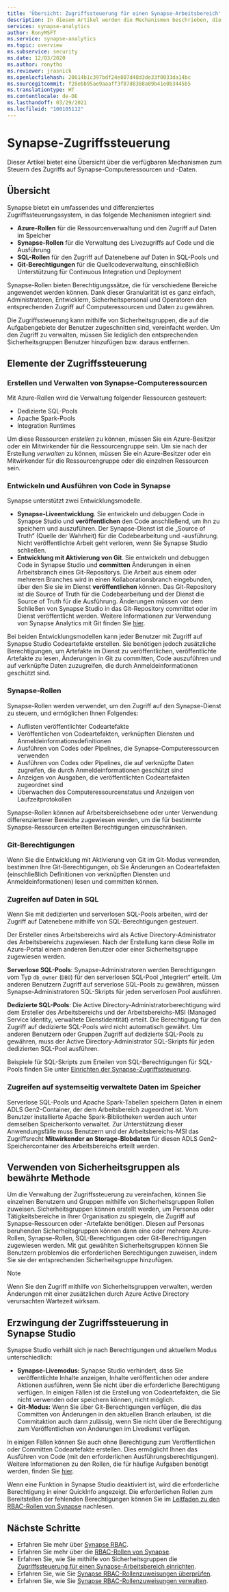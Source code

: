 ```yaml
---
title: 'Übersicht: Zugriffssteuerung für einen Synapse-Arbeitsbereich'
description: In diesem Artikel werden die Mechanismen beschrieben, die zum Steuern des Zugriffs auf einen Synapse-Arbeitsbereich und die darin enthaltenen Ressourcen und Codeartefakte verwendet werden.
services: synapse-analytics
author: RonyMSFT
ms.service: synapse-analytics
ms.topic: overview
ms.subservice: security
ms.date: 12/03/2020
ms.author: ronytho
ms.reviewer: jrasnick
ms.openlocfilehash: 20614b1c397bdf24e807d48d3de33f0033da14bc
ms.sourcegitcommit: f28ebb95ae9aaaff3f87d8388a09b41e0b3445b5
ms.translationtype: HT
ms.contentlocale: de-DE
ms.lasthandoff: 03/29/2021
ms.locfileid: "100105112"
---
```

# <a name="synapse-access-control"></a>Synapse-Zugriffssteuerung 

Dieser Artikel bietet eine Übersicht über die verfügbaren Mechanismen zum Steuern des Zugriffs auf Synapse-Computeressourcen und -Daten.  

## <a name="overview"></a>Übersicht

Synapse bietet ein umfassendes und differenziertes Zugriffssteuerungssystem, in das folgende Mechanismen integriert sind: 
- **Azure-Rollen** für die Ressourcenverwaltung und den Zugriff auf Daten im Speicher 
- **Synapse-Rollen** für die Verwaltung des Livezugriffs auf Code und die Ausführung 
- **SQL-Rollen** für den Zugriff auf Datenebene auf Daten in SQL-Pools und 
- **Git-Berechtigungen** für die Quellcodeverwaltung, einschließlich Unterstützung für Continuous Integration und Deployment  

Synapse-Rollen bieten Berechtigungssätze, die für verschiedene Bereiche angewendet werden können. Dank dieser Granularität ist es ganz einfach, Administratoren, Entwicklern, Sicherheitspersonal und Operatoren den entsprechenden Zugriff auf Computeressourcen und Daten zu gewähren.

Die Zugriffssteuerung kann mithilfe von Sicherheitsgruppen, die auf die Aufgabengebiete der Benutzer zugeschnitten sind, vereinfacht werden. Um den Zugriff zu verwalten, müssen Sie lediglich den entsprechenden Sicherheitsgruppen Benutzer hinzufügen bzw. daraus entfernen.

## <a name="access-control-elements"></a>Elemente der Zugriffssteuerung

### <a name="creating-and-managing-synapse-compute-resources"></a>Erstellen und Verwalten von Synapse-Computeressourcen

Mit Azure-Rollen wird die Verwaltung folgender Ressourcen gesteuert: 
- Dedizierte SQL-Pools 
- Apache Spark-Pools 
- Integration Runtimes 

Um diese Ressourcen *erstellen* zu können, müssen Sie ein Azure-Besitzer oder ein Mitwirkender für die Ressourcengruppe sein. Um sie nach der Erstellung *verwalten* zu können, müssen Sie ein Azure-Besitzer oder ein Mitwirkender für die Ressourcengruppe oder die einzelnen Ressourcen sein. 

### <a name="developing-and-executing-code-in-synapse"></a>Entwickeln und Ausführen von Code in Synapse 

Synapse unterstützt zwei Entwicklungsmodelle.

- **Synapse-Liveentwicklung**. Sie entwickeln und debuggen Code in Synapse Studio und **veröffentlichen** den Code anschließend, um ihn zu speichern und auszuführen.  Der Synapse-Dienst ist die „Source of Truth“ (Quelle der Wahrheit) für die Codebearbeitung und -ausführung.  Nicht veröffentlichte Arbeit geht verloren, wenn Sie Synapse Studio schließen.  
- **Entwicklung mit Aktivierung von Git**. Sie entwickeln und debuggen Code in Synapse Studio und **committen** Änderungen in einen Arbeitsbranch eines Git-Repositorys. Die Arbeit aus einem oder mehreren Branches wird in einen Kollaborationsbranch eingebunden, über den Sie sie im Dienst **veröffentlichen** können. Das Git-Repository ist die Source of Truth für die Codebearbeitung und der Dienst die Source of Truth für die Ausführung. Änderungen müssen vor dem Schließen von Synapse Studio in das Git-Repository committet oder im Dienst veröffentlicht werden. Weitere Informationen zur Verwendung von Synapse Analytics mit Git finden Sie [hier](../cicd/continuous-integration-deployment.md).

Bei beiden Entwicklungsmodellen kann jeder Benutzer mit Zugriff auf Synapse Studio Codeartefakte erstellen. Sie benötigen jedoch zusätzliche Berechtigungen, um Artefakte im Dienst zu veröffentlichen, veröffentlichte Artefakte zu lesen, Änderungen in Git zu committen, Code auszuführen und auf verknüpfte Daten zuzugreifen, die durch Anmeldeinformationen geschützt sind.

### <a name="synapse-roles"></a>Synapse-Rollen

Synapse-Rollen werden verwendet, um den Zugriff auf den Synapse-Dienst zu steuern, und ermöglichen Ihnen Folgendes: 
- Auflisten veröffentlichter Codeartefakte 
- Veröffentlichen von Codeartefakten, verknüpften Diensten und Anmeldeinformationsdefinitionen
- Ausführen von Codes oder Pipelines, die Synapse-Computeressourcen verwenden
- Ausführen von Codes oder Pipelines, die auf verknüpfte Daten zugreifen, die durch Anmeldeinformationen geschützt sind
- Anzeigen von Ausgaben, die veröffentlichten Codeartefakten zugeordnet sind
- Überwachen des Computeressourcenstatus und Anzeigen von Laufzeitprotokollen

Synapse-Rollen können auf Arbeitsbereichsebene oder unter Verwendung differenzierterer Bereiche zugewiesen werden, um die für bestimmte Synapse-Ressourcen erteilten Berechtigungen einzuschränken.

### <a name="git-permissions"></a>Git-Berechtigungen

Wenn Sie die Entwicklung mit Aktivierung von Git im Git-Modus verwenden, bestimmen Ihre Git-Berechtigungen, ob Sie Änderungen an Codeartefakten (einschließlich Definitionen von verknüpften Diensten und Anmeldeinformationen) lesen und committen können.   
   
### <a name="accessing-data-in-sql"></a>Zugreifen auf Daten in SQL

Wenn Sie mit dedizierten und serverlosen SQL-Pools arbeiten, wird der Zugriff auf Datenebene mithilfe von SQL-Berechtigungen gesteuert. 

Der Ersteller eines Arbeitsbereichs wird als Active Directory-Administrator des Arbeitsbereichs zugewiesen. Nach der Erstellung kann diese Rolle im Azure-Portal einem anderen Benutzer oder einer Sicherheitsgruppe zugewiesen werden.

**Serverlose SQL-Pools**: Synapse-Administratoren werden Berechtigungen vom Typ `db_owner` (`DBO`) für den serverlosen SQL-Pool „Integriert“ erteilt. Um anderen Benutzern Zugriff auf serverlose SQL-Pools zu gewähren, müssen Synapse-Administratoren SQL-Skripts für jeden serverlosen Pool ausführen.  

**Dedizierte SQL-Pools**: Die Active Directory-Administratorberechtigung wird dem Ersteller des Arbeitsbereichs und der Arbeitsbereichs-MSI (Managed Service Identity, verwaltete Dienstidentität) erteilt.  Die Berechtigung für den Zugriff auf dedizierte SQL-Pools wird nicht automatisch gewährt. Um anderen Benutzern oder Gruppen Zugriff auf dedizierte SQL-Pools zu gewähren, muss der Active Directory-Administrator SQL-Skripts für jeden dedizierten SQL-Pool ausführen.

Beispiele für SQL-Skripts zum Erteilen von SQL-Berechtigungen für SQL-Pools finden Sie unter [Einrichten der Synapse-Zugriffssteuerung](./how-to-set-up-access-control.md).  

 ### <a name="accessing-system-managed-data-in-storage"></a>Zugreifen auf systemseitig verwaltete Daten im Speicher

Serverlose SQL-Pools und Apache Spark-Tabellen speichern Daten in einem ADLS Gen2-Container, der dem Arbeitsbereich zugeordnet ist. Vom Benutzer installierte Apache Spark-Bibliotheken werden auch unter demselben Speicherkonto verwaltet. Zur Unterstützung dieser Anwendungsfälle muss Benutzern und der Arbeitsbereichs-MSI das Zugriffsrecht **Mitwirkender an Storage-Blobdaten** für diesen ADLS Gen2-Speichercontainer des Arbeitsbereichs erteilt werden.  

## <a name="using-security-groups-as-a-best-practice"></a>Verwenden von Sicherheitsgruppen als bewährte Methode

Um die Verwaltung der Zugriffssteuerung zu vereinfachen, können Sie einzelnen Benutzern und Gruppen mithilfe von Sicherheitsgruppen Rollen zuweisen. Sicherheitsgruppen können erstellt werden, um Personas oder Tätigkeitsbereiche in Ihrer Organisation zu spiegeln, die Zugriff auf Synapse-Ressourcen oder -Artefakte benötigen.  Diesen auf Personas beruhenden Sicherheitsgruppen können dann eine oder mehrere Azure-Rollen, Synapse-Rollen, SQL-Berechtigungen oder Git-Berechtigungen zugewiesen werden. Mit gut gewählten Sicherheitsgruppen können Sie Benutzern problemlos die erforderlichen Berechtigungen zuweisen, indem Sie sie der entsprechenden Sicherheitsgruppe hinzufügen. 

>[!Note]
>Wenn Sie den Zugriff mithilfe von Sicherheitsgruppen verwalten, werden Änderungen mit einer zusätzlichen durch Azure Active Directory verursachten Wartezeit wirksam. 

## <a name="access-control-enforcement-in-synapse-studio"></a>Erzwingung der Zugriffssteuerung in Synapse Studio

Synapse Studio verhält sich je nach Berechtigungen und aktuellem Modus unterschiedlich:
- **Synapse-Livemodus:** Synapse Studio verhindert, dass Sie veröffentlichte Inhalte anzeigen, Inhalte veröffentlichen oder andere Aktionen ausführen, wenn Sie nicht über die erforderliche Berechtigung verfügen.  In einigen Fällen ist die Erstellung von Codeartefakten, die Sie nicht verwenden oder speichern können, nicht möglich. 
- **Git-Modus:** Wenn Sie über Git-Berechtigungen verfügen, die das Committen von Änderungen in den aktuellen Branch erlauben, ist die Commitaktion auch dann zulässig, wenn Sie nicht über die Berechtigung zum Veröffentlichen von Änderungen im Livedienst verfügen.  

In einigen Fällen können Sie auch ohne Berechtigung zum Veröffentlichen oder Committen Codeartefakte erstellen. Dies ermöglicht Ihnen das Ausführen von Code (mit den erforderlichen Ausführungsberechtigungen). Weitere Informationen zu den Rollen, die für häufige Aufgaben benötigt werden, finden Sie [hier](./synapse-workspace-understand-what-role-you-need.md). 

Wenn eine Funktion in Synapse Studio deaktiviert ist, wird die erforderliche Berechtigung in einer QuickInfo angezeigt. Die erforderlichen Rollen zum Bereitstellen der fehlenden Berechtigungen können Sie im [Leitfaden zu den RBAC-Rollen von Synapse](./synapse-workspace-synapse-rbac-roles.md#synapse-rbac-actions-and-the-roles-that-permit-them) nachlesen.


## <a name="next-steps"></a>Nächste Schritte

- Erfahren Sie mehr über [Synapse RBAC](./synapse-workspace-synapse-rbac.md).
- Erfahren Sie mehr über die [RBAC-Rollen von Synapse](./synapse-workspace-synapse-rbac-roles.md).
- Erfahren Sie, wie Sie mithilfe von Sicherheitsgruppen die [Zugriffssteuerung für einen Synapse-Arbeitsbereich einrichten](./how-to-set-up-access-control.md).
- Erfahren Sie, wie Sie [Synapse RBAC-Rollenzuweisungen überprüfen](./how-to-review-synapse-rbac-role-assignments.md).
- Erfahren Sie, wie Sie [Synapse RBAC-Rollenzuweisungen verwalten](./how-to-manage-synapse-rbac-role-assignments.md).
